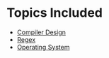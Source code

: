 # Topics Included
- [Compiler Design](https://github.com/h0tPlug1n/University-Notes/blob/main/Compiler%20Design.md)
- [Regex](https://github.com/h0tPlug1n/University-Notes/blob/main/Regex.md)
- [Operating System](https://github.com/h0tPlug1n/University-Notes/blob/main/Operating%20System.md)

